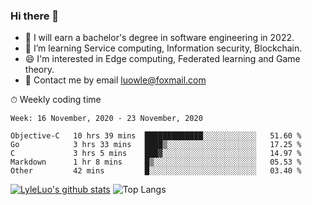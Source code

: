 ### Hi there 👋
<!--I have been a GitHub member for [![Years Badge](https://badges.pufler.dev/years/LyleLuo)](https://badges.pufler.dev)-->
- 🌱 I will earn a bachelor's degree in software engineering in 2022.
- 🤔 I’m learning Service computing, Information security, Blockchain.
- 😄 I'm interested in Edge computing, Federated learning and Game theory.
- 💬 Contact me by email luowle@foxmail.com
<!--
**LyleLuo/LyleLuo** is a ✨ _special_ ✨ repository because its `README.md` (this file) appears on your GitHub profile.

Here are some ideas to get you started:
- 👯 I’m looking to collaborate on ...
- 🤔 I’m looking for help with ...
- 📫 How to reach me: ...
- 😄 Pronouns: ...
- ⚡ Fun fact: ...
-->

<!--💻 Coding Activity Logging

[![Commits Badge](https://badges.pufler.dev/commits/weekly/LyleLuo)](https://badges.pufler.dev)-->

⏱ Weekly coding time

<!--START_SECTION:waka-->
```text
Week: 16 November, 2020 - 23 November, 2020

Objective-C   10 hrs 39 mins  █████████████░░░░░░░░░░░░   51.60 % 
Go            3 hrs 33 mins   ████▒░░░░░░░░░░░░░░░░░░░░   17.25 % 
C             3 hrs 5 mins    ███▓░░░░░░░░░░░░░░░░░░░░░   14.97 % 
Markdown      1 hr 8 mins     █▒░░░░░░░░░░░░░░░░░░░░░░░   05.53 % 
Other         42 mins         █░░░░░░░░░░░░░░░░░░░░░░░░   03.40 % 
```
<!--END_SECTION:waka-->

[![LyleLuo's github stats](https://github-readme-stats.vercel.app/api?username=LyleLuo&count_private=true&show_icons=true&hide=issues&hide_border=true)](https://github.com/anuraghazra/github-readme-stats)
![Top Langs](https://github-readme-stats.vercel.app/api/top-langs/?username=LyleLuo&layout=compact&hide_border=true) 
<!--[![LyleLuo's wakatime stats](https://github-readme-stats.vercel.app/api/wakatime?username=luowle)](https://github.com/anuraghazra/github-readme-stats)-->
